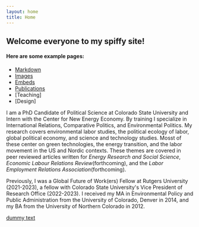 ```yaml
---
layout: home
title: Home
---
```


## Welcome everyone to my spiffy site!


#### Here are some example pages:

- [Markdown](02-markdown-examples)
- [Images](03-images-examples)
- [Embeds](04-embeds-examples)
- [Publications](01-publications)
- [Teaching]
- [Design]

I am a PhD Candidate of Political Science at Colorado State University and Intern with the Center for New Energy Economy. 
By training I specialize in International Relations, Comparative Politics, and Environmental Politics. My research covers environmental labor studies, the political ecology of labor, global political economy, and science and technology studies. Mosst of these center on green technologies, the energy transition, and the labor movement in the US and Nordic contexts. These themes are covered in peer reviewed articles written for _Energy Research and Social Science_, _Economic Labour Relations Review_(forthcoming), and the _Labor Employment Relations Association_(forthcoming).  

Previously, I was a Global Future of Work(ers) Fellow at Rutgers University (2021-2023), a fellow with Colorado State University's Vice President of Research Office (2022-2023). I received my MA in Environmental Policy and Public Administration from the University of Colorado, Denver in 2014, and my BA from the University of Northern Colorado in 2012.

[dummy text](http://fillerama.io/)
